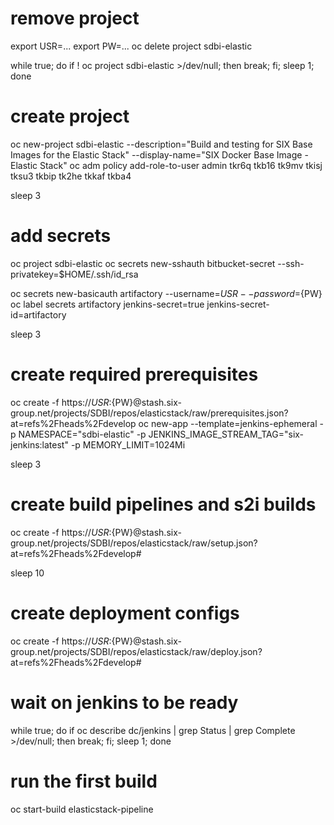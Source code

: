 # remove project
export USR=...
export PW=...
oc delete project sdbi-elastic

while true; do if ! oc project sdbi-elastic >/dev/null; then break; fi; sleep 1; done

# create project
oc new-project sdbi-elastic --description="Build and testing for SIX Base Images for the Elastic Stack" --display-name="SIX Docker Base Image - Elastic Stack"
oc adm policy add-role-to-user admin tkr6q tkb16 tk9mv tkisj tksu3 tkbip tk2he tkkaf tkba4 

sleep 3

# add secrets
oc project sdbi-elastic
oc secrets new-sshauth bitbucket-secret --ssh-privatekey=$HOME/.ssh/id_rsa

oc secrets new-basicauth artifactory --username=${USR} --password=${PW} 
oc label secrets artifactory jenkins-secret=true jenkins-secret-id=artifactory

sleep 3

# create required prerequisites
oc create -f https://${USR}:${PW}@stash.six-group.net/projects/SDBI/repos/elasticstack/raw/prerequisites.json?at=refs%2Fheads%2Fdevelop
oc new-app --template=jenkins-ephemeral -p NAMESPACE="sdbi-elastic" -p JENKINS_IMAGE_STREAM_TAG="six-jenkins:latest" -p MEMORY_LIMIT=1024Mi 

sleep 3

# create build pipelines and s2i builds
oc create -f https://${USR}:${PW}@stash.six-group.net/projects/SDBI/repos/elasticstack/raw/setup.json?at=refs%2Fheads%2Fdevelop#

sleep 10

# create deployment configs
oc create -f https://${USR}:${PW}@stash.six-group.net/projects/SDBI/repos/elasticstack/raw/deploy.json?at=refs%2Fheads%2Fdevelop#

# wait on jenkins to be ready
while true; do if oc describe dc/jenkins | grep Status | grep Complete >/dev/null; then break; fi; sleep 1; done

# run the first build
oc start-build elasticstack-pipeline




